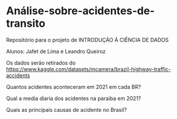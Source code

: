 # Análise-sobre-acidentes-de-transito
Repositório para o projeto de INTRODUÇÃO À CIÊNCIA DE DADOS

Alunos: Jafet de Lima e Leandro Queiroz

Os dados serão retirados do https://www.kaggle.com/datasets/mcamera/brazil-highway-traffic-accidents

Quantos acidentes aconteceram em 2021 em cada BR?

Qual a media diaria dos acidentes na paraiba em 2021?

Quais as principais causas de acidente no Brasil?
